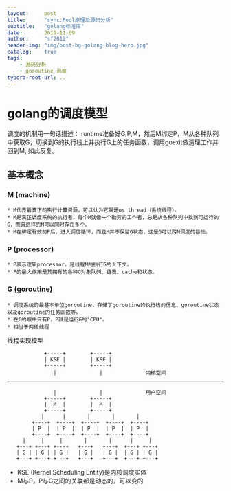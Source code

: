 ```yaml
---
layout:     post
title:      "sync.Pool原理及源码分析"
subtitle:   "golang标准库"
date:       2019-11-09
author:     "sf2012"
header-img: "img/post-bg-golang-blog-hero.jpg"
catalog:    true
tags:
    - 源码分析
    - goroutine 调度
typora-root-url: ..
---
```


# golang的调度模型

调度的机制用一句话描述：
runtime准备好G,P,M，然后M绑定P，M从各种队列中获取G，切换到G的执行栈上并执行G上的任务函数，调用goexit做清理工作并回到M, 如此反复。

## 基本概念

### M (machine)

	* M代表着真正的执行计算资源，可以认为它就是os thread（系统线程）。
	* M是真正调度系统的执行者，每个M就像一个勤劳的工作者，总是从各种队列中找到可运行的G，而且这样的M可以同时存在多个。
	* M在绑定有效的P后，进入调度循环，而且M并不保留G状态，这是G可以跨M调度的基础。

### P (processor)

	* P表示逻辑processor，是线程M的执行G的上下文。
	* P的最大作用是其拥有的各种G对象队列、链表、cache和状态。

### G (goroutine)

	* 调度系统的最基本单位goroutine，存储了goroutine的执行栈的信息、goroutine状态以及goroutine的任务函数等。
	* 在G的眼中只有P，P就是运行G的"CPU"。
	* 相当于两级线程

线程实现模型

				+-----+        +-----+
				| KSE |        | KSE |
				+-----+  	   +-----+
				   |              |              内核空间
---------------------------------------------------------
				   |              | 			 用户空间
				+-----+	       +-----+
				|  M  |        |  M  |
				+-----+		   +-----+
			   |      |       |       |       |
		    +----+  +----+  +----+  +----+  +----+
			| P  |  | P  |  | P  |  | P  |  | P  |
			+----+  +----+  +----+  +----+  +----+
         |     |     |       |       |      |     |
	   +---+ +---+ +---+   +---+   +---+  +---+ +---+
	   | G | | G | | G |   | G |   | G |  | G | | G |
	   +---+ +---+ +---+   +---+   +---+  +---+ +---+

* KSE (Kernel Scheduling Entity)是内核调度实体
* M与P，P与G之间的关联都是动态的，可以变的

 
